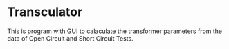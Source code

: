 # Transculator
This is program with GUI to calaculate the transformer parameters from the data of Open Circuit and Short Circuit Tests.
